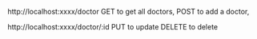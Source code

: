 http://localhost:xxxx/doctor 
    GET to get all doctors,
    POST to add a doctor,

http://localhost:xxxx/doctor/:id
    PUT to update
    DELETE to delete




